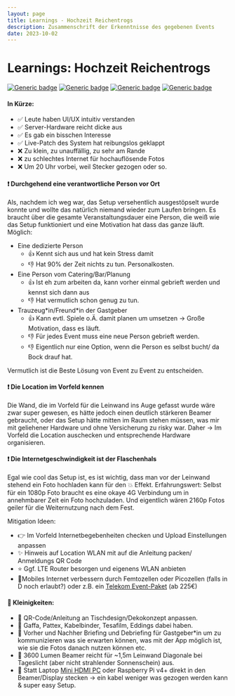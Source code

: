 ```yaml
---
layout: page
title: Learnings - Hochzeit Reichentrogs
description: Zusammenschrift der Erkenntnisse des gegebenen Events
date: 2023-10-02
---
```

# Learnings: Hochzeit Reichentrogs
 [![Generic badge](https://img.shields.io/badge/Event-Hochzeit-purple.svg)](https:/the-event.gallery/) [![Generic badge](https://img.shields.io/badge/Date-29.09.2023-white.svg)](https:/the-event.gallery/) [![Generic badge](https://img.shields.io/badge/Version-v0.2.4-blue.svg)](https:/the-event.gallery/) [![Generic badge](https://img.shields.io/badge/Domain-reichentrog.de-<COLOR>.svg)](https://reichentrog.de/)

#### In Kürze:
- :white_check_mark: Leute haben UI/UX intuitiv verstanden
- :white_check_mark: Server-Hardware reicht dicke aus
- :white_check_mark: Es gab ein bisschen Interesse
- :white_check_mark: Live-Patch des System hat reibungslos geklappt
- :x: Zu klein, zu unauffällig, zu sehr am Rande
- :x: zu schlechtes Internet für hochauflösende Fotos
- :x: Um 20 Uhr vorbei, weil Stecker gezogen oder so.


#### :heavy_exclamation_mark: Durchgehend eine verantwortliche Person vor Ort
Als, nachdem ich weg war, das Setup versehentlich ausgestöpselt wurde konnte und wollte das natürlich niemand wieder zum Laufen bringen. Es braucht über die gesamte Veranstaltungsdauer eine Person, die weiß wie das Setup funktioniert und eine Motivation hat dass das ganze läuft. Möglich:


- Eine dedizierte Person
    - :+1: Kennt sich aus und hat kein Stress damit
    - :-1: Hat 90% der Zeit nichts zu tun. Personalkosten. 
- Eine Person vom Catering/Bar/Planung 
    - :+1: Ist eh zum arbeiten da, kann vorher einmal gebrieft werden und kennst sich dann aus
    - :-1: Hat vermutlich schon genug zu tun. 
- Trauzeug\*in/Freund\*in der Gastgeber
    - :+1: Kann evtl. Spiele o.Ä. damit planen um umsetzen -> Große Motivation, dass es läuft.
    - :-1: Für jedes Event muss eine neue Person gebrieft werden.
    - :-1: Eigentlich nur eine Option, wenn die Person es selbst bucht/ da Bock drauf hat.      

Vermutlich ist die Beste Lösung von Event zu Event zu entscheiden.

#### :heavy_exclamation_mark: Die Location im Vorfeld kennen
Die Wand, die im Vorfeld für die Leinwand ins Auge gefasst wurde wäre zwar super gewesen, es hätte jedoch einen deutlich stärkeren Beamer gebraucht, oder das Setup hätte mitten im Raum stehen müssen, was mir mit geliehener Hardware und ohne Versicherung zu risky war. Daher -> Im Vorfeld die Location auschecken und entsprechende Hardware organisieren.

#### :heavy_exclamation_mark: Die Internetgeschwindigkeit ist der Flaschenhals
Egal wie cool das Setup ist, es ist wichtig, dass man vor der Leinwand stehend ein Foto hochladen kann für den :boom: Effekt. Erfahrungswert: Selbst für ein 1080p Foto braucht es eine okaye 4G Verbindung um in annehmbarer Zeit ein Foto hochzuladen. Und eigentlich wären 2160p Fotos geiler für die Weiternutzung nach dem Fest. 

Mitigation Ideen:
-   :point_right: Im Vorfeld Internetbegebenheiten checken und Upload Einstellungen anpassen
- :sparkles: Hinweis auf Location WLAN mit auf die Anleitung packen/ Anmeldungs QR Code
- :star: Ggf. LTE Router besorgen und eigenens WLAN anbieten
- :star2:Mobiles Internet verbessern durch Femtozellen oder Picozellen (falls in D noch erlaubt?) oder z.B. ein [Telekom Event-Paket](https://geschaeftskunden.telekom.de/internet-dsl/tarife/internet-dsl-tarife/event-anschluss-standard) (ab 225€)


#### :bug: Kleinigkeiten:
- :wrench: QR-Code/Anleitung an Tischdesign/Dekokonzept anpassen.
- :wrench: Gaffa, Pattex, Kabelbinder, Tesafilm, Eddings dabei haben.
- :wrench: Vorher und Nachher Briefing und Debriefing für Gastgeber*in um zu kommunizieren was sie erwarten können, was mit der App möglich ist, wie sie die Fotos danach nutzen können etc.
- :muscle: 3600 Lumen Beamer reicht für ~1,5m Leinwand Diagonale bei Tageslicht (aber nicht strahlender Sonnenschein) aus.
- :wrench: Statt Laptop [Mini HDMI PC](https://www.amazon.de/Mele-L%C3%BCfterlos-Computer-Entertainment-Werbebanner/dp/B08T5ZWYKS/ref=asc_df_B08T5ZWYKS/?tag=googshopde-21&linkCode=df0&hvadid=501137055995&hvpos=&hvnetw=g&hvrand=6918102124120738910&hvpone=&hvptwo=&hvqmt=&hvdev=c&hvdvcmdl=&hvlocint=&hvlocphy=9068400&hvtargid=pla-1187579766648&psc=1&th=1&psc=1) oder Raspberry Pi v4+ direkt in den Beamer/Display stecken -> ein kabel weniger was gezogen werden kann & super easy Setup.

